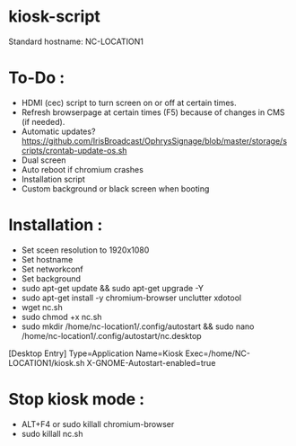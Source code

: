 # kiosk-script
Standard hostname: NC-LOCATION1

# To-Do :
- HDMI (cec) script to turn screen on or off at certain times.
- Refresh browserpage at certain times (F5) because of changes in CMS (if needed).
- Automatic updates? https://github.com/IrisBroadcast/OphrysSignage/blob/master/storage/scripts/crontab-update-os.sh
- Dual screen 
- Auto reboot if chromium crashes
- Installation script
- Custom background or black screen when booting

# Installation :
- Set sceen resolution to 1920x1080
- Set hostname
- Set networkconf
- Set background
- sudo apt-get update && sudo apt-get upgrade -Y
- sudo apt-get install -y chromium-browser unclutter xdotool
- wget nc.sh
- sudo chmod +x nc.sh
- sudo mkdir /home/nc-location1/.config/autostart && sudo nano /home/nc-location1/.config/autostart/nc.desktop

[Desktop Entry]
Type=Application
Name=Kiosk
Exec=/home/NC-LOCATION1/kiosk.sh
X-GNOME-Autostart-enabled=true

# Stop kiosk mode :
- ALT+F4 or sudo killall chromium-browser
- sudo killall nc.sh
